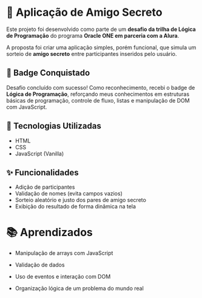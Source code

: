 # 🎁 Aplicação de Amigo Secreto

Este projeto foi desenvolvido como parte de um **desafio da trilha de Lógica de Programação** do programa **Oracle ONE em parceria com a Alura**.

A proposta foi criar uma aplicação simples, porém funcional, que simula um sorteio de **amigo secreto** entre participantes inseridos pelo usuário.

## 🏅 Badge Conquistado

Desafio concluído com sucesso! Como reconhecimento, recebi o badge de **Lógica de Programação**, reforçando meus conhecimentos em estruturas básicas de programação, controle de fluxo, listas e manipulação de DOM com JavaScript.

## 🧠 Tecnologias Utilizadas

- HTML
- CSS
- JavaScript (Vanilla)

## ✨ Funcionalidades

- Adição de participantes
- Validação de nomes (evita campos vazios)
- Sorteio aleatório e justo dos pares de amigo secreto
- Exibição do resultado de forma dinâmica na tela



# 📚 Aprendizados
- Manipulação de arrays com JavaScript

- Validação de dados

- Uso de eventos e interação com DOM

- Organização lógica de um problema do mundo real
